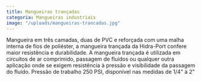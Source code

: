 ```yaml
---
title: Mangueiras trançadas
categoria: Mangueiras industriais
image: "/uploads/mangueiras-trancadas.jpg"
---
```


Mangueira em três camadas, duas de PVC e reforçada com uma malha interna de fios de poliéster, a mangueira trançada da Hidra-Port confere maior resistência e durabilidade. A mangueira trançada é utilizada em circuitos de ar comprimido, passagem de fluídos ou qualquer outra aplicação onde se exigem resistência à pressão e visibilidade da passagem do fluído. Pressão de trabalho 250 PSI, disponível nas medidas de 1/4" à 2"

